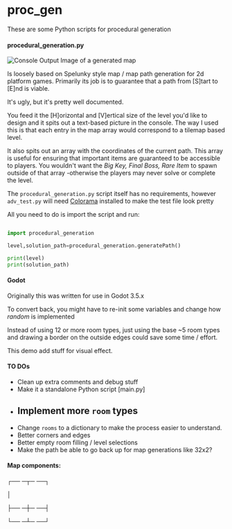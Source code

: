 # proc_gen


These are some Python scripts for procedural generation

#### procedural_generation.py 

![Console Output Image of a generated map](images/maps_example.png?raw=true "Title")


Is loosely based on Spelunky style map / map path generation for 2d platform games. Primarily its job is to guarantee that a path from [S]tart to [E]nd is viable. 

It's ugly, but it's pretty well documented.

You feed it the [H]orizontal and [V]ertical size of the level you'd like to design and it spits out a text-based picture in the console. The way I used this is that each entry in the map array would correspond to a tilemap based level. 

It also spits out an array with the coordinates of the current path. This array is useful for ensuring that important items are guaranteed to be accessible to players. You wouldn't want the *Big Key, Final Boss, Rare Item* to spawn outside of that array -otherwise the players may never solve or complete the level.

The `procedural_generation.py` script itself has no requirements, however `adv_test.py` will need [Colorama](https://pypi.org/project/colorama/) installed to make the test file look pretty

All you need to do is import the script and run: 

```python

import procedural_generation

level,solution_path=procedural_generation.generatePath()

print(level)
print(solution_path)

```
#### Godot

Originally this was written for use in Godot 3.5.x

To convert back, you might have to re-init some variables and change how *random* is implemented

Instead of using 12 or more room types, just using the base ~5 room types and drawing a border on the outside edges could save some time / effort.

This demo add stuff for visual effect.


#### TO DOs

- Clean up extra comments and debug stuff
- Make it a standalone Python script [main.py]
- Implement more `room` types
  - 
- Change `rooms` to a dictionary to make the process easier to understand.
- Better corners and edges
- Better empty room filling / level selections
- Make the path be able to go back up for map generations like 32x2?
  





#### Map components:



  ┌── ─┬─ ──┐
  
  │ 
  
  ├── ─┼─ ──┤
    
  └── ─┴─ ──┘


